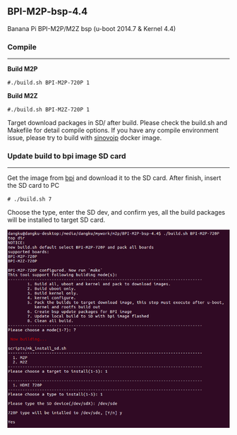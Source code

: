 ## **BPI-M2P-bsp-4.4**
Banana Pi BPI-M2P/M2Z bsp (u-boot 2014.7 & Kernel 4.4)

### **Compile**


----------

**Build M2P**

    #./build.sh BPI-M2P-720P 1

**Build M2Z**

    #./build.sh BPI-M2Z-720P 1

Target download packages in SD/ after build. Please check the build.sh and Makefile for detail compile options. If you have any compile environment issue, please try to build with [sinovoip](https://hub.docker.com/r/sinovoip/bpi-build-linux-4.4/) docker image.


### **Update build to bpi image SD card**

----------


Get the image from [bpi](http://wiki.banana-pi.org/Banana_Pi_BPI-M2%2B#Image_Release) and download it to the SD card. After finish, insert the SD card to PC

    # ./build.sh 7

Choose the type, enter the SD dev, and confirm yes, all the build packages will be installed to target SD card.

![Install](https://raw.githubusercontent.com/Dangku/readme/master/m2p_4.4/Screenshot%20from%202018-09-25%2011-30-13.png)



